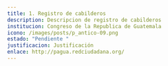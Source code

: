```yaml
---
title: 1. Registro de cabilderos
description: Descripcion de registro de cabilderos
institucion: Congreso de la Republica de Guatemala
icono: /images/posts/p_antico-09.png
estado: "Pendiente "
justificacion: Justificación
enlace: http://pagua.redciudadana.org/
---
```

